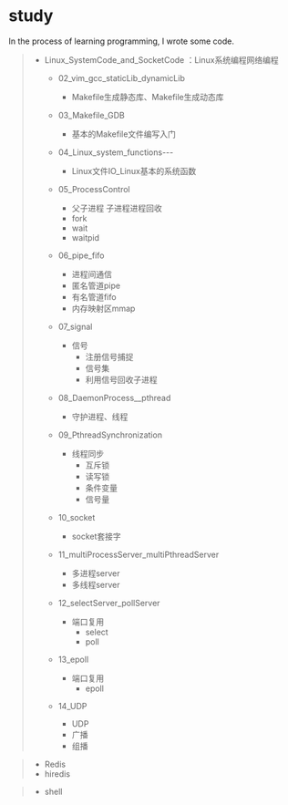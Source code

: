 # study
In the process of learning programming, I wrote some code.  



> 
>
> - Linux_SystemCode_and_SocketCode ：Linux系统编程网络编程
>
>   - 02_vim_gcc_staticLib_dynamicLib
>     - Makefile生成静态库、Makefile生成动态库
>   - 03_Makefile_GDB
>     - 基本的Makefile文件编写入门
>   - 04_Linux_system_functions---
>     - Linux文件IO_Linux基本的系统函数
>   - 05_ProcessControl
>     - 父子进程  子进程进程回收
>     - fork  
>     - wait 
>     - waitpid
>
>   - 06_pipe_fifo
>     - 进程间通信
>     - 匿名管道pipe
>     - 有名管道fifo
>     - 内存映射区mmap
>   - 07_signal
>     - 信号
>       - 注册信号捕捉
>       - 信号集
>       - 利用信号回收子进程
>   - 08_DaemonProcess__pthread
>     - 守护进程、线程
>   - 09_PthreadSynchronization
>     - 线程同步
>       - 互斥锁
>       - 读写锁
>       - 条件变量
>       - 信号量
>   - 10_socket
>     - socket套接字
>   - 11_multiProcessServer_multiPthreadServer
>     - 多进程server
>     - 多线程server
>   - 12_selectServer_pollServer
>     - 端口复用
>       - select
>       - poll
>   - 13_epoll
>     - 端口复用
>       - epoll
>   - 14_UDP
>     - UDP
>     - 广播
>     - 组播
>
> 







>
>
>- Redis 
>  - hiredis







> - shell



